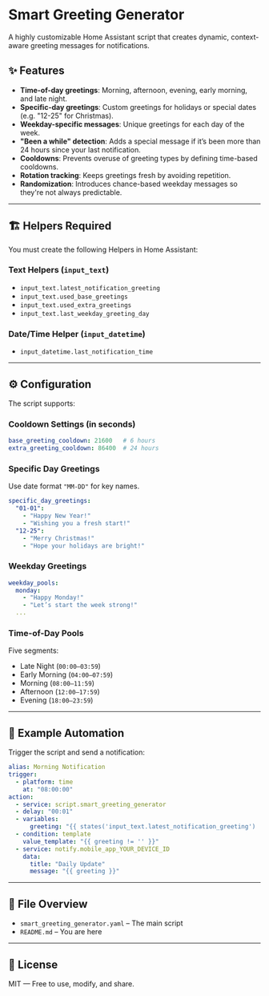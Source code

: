 # Smart Greeting Generator

A highly customizable Home Assistant script that creates dynamic, context-aware greeting messages for notifications.

## ✨ Features

- **Time-of-day greetings**: Morning, afternoon, evening, early morning, and late night.
- **Specific-day greetings**: Custom greetings for holidays or special dates (e.g. "12-25" for Christmas).
- **Weekday-specific messages**: Unique greetings for each day of the week.
- **"Been a while" detection**: Adds a special message if it’s been more than 24 hours since your last notification.
- **Cooldowns**: Prevents overuse of greeting types by defining time-based cooldowns.
- **Rotation tracking**: Keeps greetings fresh by avoiding repetition.
- **Randomization**: Introduces chance-based weekday messages so they're not always predictable.

---

## 🏗️ Helpers Required

You must create the following Helpers in Home Assistant:

### Text Helpers (`input_text`)
- `input_text.latest_notification_greeting`
- `input_text.used_base_greetings`
- `input_text.used_extra_greetings`
- `input_text.last_weekday_greeting_day`

### Date/Time Helper (`input_datetime`)
- `input_datetime.last_notification_time`

---

## ⚙️ Configuration

The script supports:

### Cooldown Settings (in seconds)
```yaml
base_greeting_cooldown: 21600   # 6 hours
extra_greeting_cooldown: 86400  # 24 hours
```

### Specific Day Greetings
Use date format `"MM-DD"` for key names.
```yaml
specific_day_greetings:
  "01-01":
    - "Happy New Year!"
    - "Wishing you a fresh start!"
  "12-25":
    - "Merry Christmas!"
    - "Hope your holidays are bright!"
```

### Weekday Greetings
```yaml
weekday_pools:
  monday:
    - "Happy Monday!"
    - "Let’s start the week strong!"
  ...
```

### Time-of-Day Pools
Five segments:
- Late Night (`00:00–03:59`)
- Early Morning (`04:00–07:59`)
- Morning (`08:00–11:59`)
- Afternoon (`12:00–17:59`)
- Evening (`18:00–23:59`)

---

## 🔔 Example Automation
Trigger the script and send a notification:
```yaml
alias: Morning Notification
trigger:
  - platform: time
    at: "08:00:00"
action:
  - service: script.smart_greeting_generator
  - delay: "00:01"
  - variables:
      greeting: "{{ states('input_text.latest_notification_greeting') | trim }}"
  - condition: template
    value_template: "{{ greeting != '' }}"
  - service: notify.mobile_app_YOUR_DEVICE_ID
    data:
      title: "Daily Update"
      message: "{{ greeting }}"
```

---

## 📁 File Overview

- `smart_greeting_generator.yaml` – The main script
- `README.md` – You are here

---

## 📜 License
MIT — Free to use, modify, and share.



